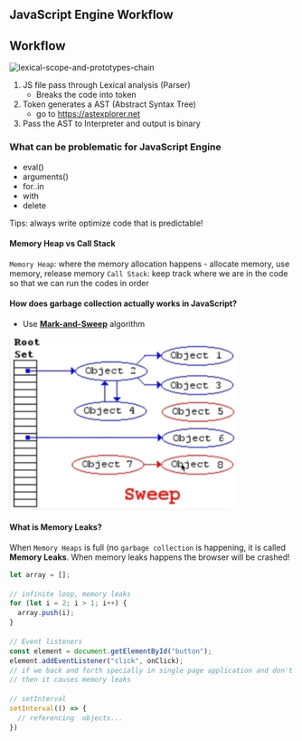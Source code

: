 ## JavaScript Engine Workflow

Workflow
---

<img src="../images/js-engine-workflow.png" alt="lexical-scope-and-prototypes-chain" width="500px"/>

1. JS file pass through Lexical analysis (Parser)
    - Breaks the code into token
2. Token generates a AST (Abstract Syntax Tree)
    - go to https://astexplorer.net
3. Pass the AST to Interpreter and output is binary

### What can be problematic for JavaScript Engine

- eval()
- arguments()
- for..in
- with
- delete
 
Tips: always write optimize code that is predictable!

#### Memory Heap vs Call Stack

`Memory Heap`: where the memory allocation happens - allocate memory, use memory, release memory
`Call Stack`: keep track where we are in the code so that we can run the codes in order

#### How does garbage collection actually works in JavaScript?

- Use [**Mark-and-Sweep**](https://www.geeksforgeeks.org/mark-and-sweep-garbage-collection-algorithm/) algorithm

<img src="../images/mark-and-sweep-algo.png" alt="mark-and-sweep-algo" width="400px"/>

#### What is Memory Leaks?

When `Memory Heaps` is full  (no `garbage collection` is happening, it is called **Memory Leaks**. When memory leaks happens the browser will be crashed!

```js
let array = [];

// infinite loop, memory leaks
for (let i = 2; i > 1; i++) {
  array.push(i);
}

// Event listeners
const element = document.getElementById("button");
element.addEventListener("click", onClick);
// if we back and forth specially in single page application and don't remove event listeners
// then it causes memory leaks

// setInterval
setInterval(() => {
  // referencing  objects...
})

```